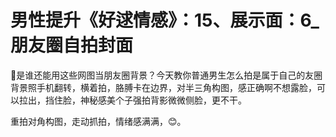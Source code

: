 # 男性提升《好逑情感》：15、展示面：6_朋友圈自拍封面

🎼是谁还能用这些网图当朋友圈背景？今天教你普通男生怎么拍是属于自己的友圈背景照手机翻转，横着拍，胳膊卡在边界，对半三角构图，感正确啊不想露脸，可以拉出，挡住脸，神秘感美个子强拍背影微微侧脸，更不干。

重拍对角构图，走动抓拍，情绪感满满，😊。